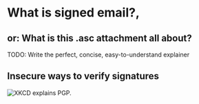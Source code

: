 # What is signed email?, 
## or: What is this .asc attachment all about?

TODO: Write the perfect, concise, easy-to-understand explainer

## Insecure ways to verify signatures
![XKCD explains PGP.](http://imgs.xkcd.com/comics/pgp.png)